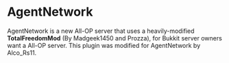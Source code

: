 # **AgentNetwork** #

AgentNetwork is a new All-OP server that uses a heavily-modified **TotalFreedomMod** (By Madgeek1450 and Prozza), for Bukkit server owners want a All-OP server. This plugin was modified for AgentNetwork by Alco_Rs11. 
